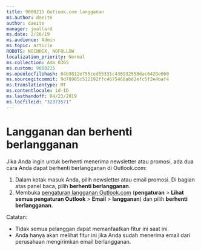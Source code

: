 ```yaml
---
title: 9000215 Outlook.com langganan
ms.author: daeite
author: daeite
manager: joallard
ms.date: 2/26/19
ms.audience: Admin
ms.topic: article
ROBOTS: NOINDEX, NOFOLLOW
localization_priority: Normal
ms.collection: Adm_O365
ms.custom: 9000215
ms.openlocfilehash: 04b9812e755ced55331c436932558dac6420e060
ms.sourcegitcommit: 9d78905c512192ffc4675468abd2efc5f2e4baf4
ms.translationtype: MT
ms.contentlocale: id-ID
ms.lasthandoff: 04/23/2019
ms.locfileid: "32373571"
---
```

# <a name="subscriptions-and-unsubscribing"></a>Langganan dan berhenti berlangganan

Jika Anda ingin untuk berhenti menerima newsletter atau promosi, ada dua cara Anda dapat berhenti berlangganan di Outlook.com:

1. Dalam kotak masuk Anda, pilih newsletter atau email promosi. Di bagian atas panel baca, pilih **berhenti berlangganan**.
2. Membuka [pengaturan langganan Outlook.com](https://outlook.live.com/mail/options/mail/brandsSubscriptions) (**pengaturan** > **Lihat semua pengaturan Outlook** > **Email** > **langganan**) dan pilih **berhenti berlangganan**.

Catatan:

- Tidak semua pelanggan dapat memanfaatkan fitur ini saat ini.
- Anda hanya akan melihat fitur ini jika Anda sudah menerima email dari perusahaan mengirimkan email berlangganan.